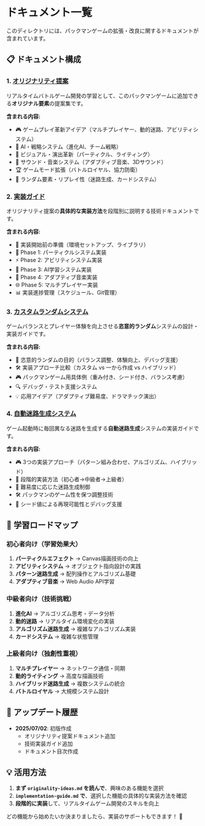# ドキュメント一覧

このディレクトリには、パックマンゲームの拡張・改良に関するドキュメントが含まれています。

## 📋 **ドキュメント構成**

### 1. [オリジナリティ提案](./originality-ideas.md)
リアルタイムバトルゲーム開発の学習として、このパックマンゲームに追加できる**オリジナル要素**の提案集です。

**含まれる内容:**
- 🎮 ゲームプレイ革新アイデア（マルチプレイヤー、動的迷路、アビリティシステム）
- 🎯 AI・戦略システム（進化AI、チーム戦略）
- 🎨 ビジュアル・演出革新（パーティクル、ライティング）
- 🎵 サウンド・音楽システム（アダプティブ音楽、3Dサウンド）
- 🏆 ゲームモード拡張（バトルロイヤル、協力防衛）
- 🎲 ランダム要素・リプレイ性（迷路生成、カードシステム）

### 2. [実装ガイド](./implementation-guide.md)
オリジナリティ提案の**具体的な実装方法**を段階別に説明する技術ドキュメントです。

**含まれる内容:**
- 🚀 実装開始前の準備（環境セットアップ、ライブラリ）
- 🎨 Phase 1: パーティクルシステム実装
- ⚡ Phase 2: アビリティシステム実装  
- 🧠 Phase 3: AI学習システム実装
- 🎵 Phase 4: アダプティブ音楽実装
- 🌐 Phase 5: マルチプレイヤー実装
- 📊 実装進捗管理（スケジュール、Git管理）

### 3. [カスタムランダムシステム](./custom-random-guide.md)
ゲームバランスとプレイヤー体験を向上させる**恣意的ランダム**システムの設計・実装ガイドです。

**含まれる内容:**
- 🎯 恣意的ランダムの目的（バランス調整、体験向上、デバッグ支援）
- 🛠️ 実装アプローチ比較（カスタム vs 一から作成 vs ハイブリッド）
- 🎮 パックマンゲーム用具体例（重み付き、シード付き、バランス考慮）
- 🔍 デバッグ・テスト支援システム
- 💡 応用アイデア（アダプティブ難易度、ドラマチック演出）

### 4. [自動迷路生成システム](./maze-generation-guide.md)
ゲーム起動時に毎回異なる迷路を生成する**自動迷路生成**システムの実装ガイドです。

**含まれる内容:**
- 🎮 3つの実装アプローチ（パターン組み合わせ、アルゴリズム、ハイブリッド）
- 🚀 段階的実装方法（初心者→中級者→上級者）
- 🎯 難易度に応じた迷路生成制御
- 🛠️ パックマンのゲーム性を保つ調整技術
- 🔄 シード値による再現可能性とデバッグ支援

## 🎯 **学習ロードマップ**

### 初心者向け（学習効果大）
1. **パーティクルエフェクト** → Canvas描画技術の向上
2. **アビリティシステム** → オブジェクト指向設計の実践
3. **パターン迷路生成** → 配列操作とアルゴリズム基礎
4. **アダプティブ音楽** → Web Audio API学習

### 中級者向け（技術挑戦）
1. **進化AI** → アルゴリズム思考・データ分析
2. **動的迷路** → リアルタイム環境変化の実装
3. **アルゴリズム迷路生成** → 複雑なアルゴリズム実装
4. **カードシステム** → 複雑な状態管理

### 上級者向け（独創性重視）
1. **マルチプレイヤー** → ネットワーク通信・同期
2. **動的ライティング** → 高度な描画技術
3. **ハイブリッド迷路生成** → 複数システムの統合
4. **バトルロイヤル** → 大規模システム設計

## 🔄 **アップデート履歴**

- **2025/07/02**: 初版作成
  - オリジナリティ提案ドキュメント追加
  - 技術実装ガイド追加
  - ドキュメント目次作成

## 💡 **活用方法**

1. **まず `originality-ideas.md` を読んで**、興味のある機能を選択
2. **`implementation-guide.md` で**、選択した機能の具体的な実装方法を確認
3. **段階的に実装**して、リアルタイムゲーム開発のスキルを向上

どの機能から始めたいか決まりましたら、実装のサポートもできます！ 🚀
